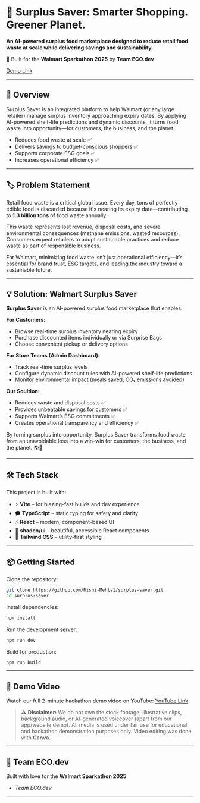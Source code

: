 # 🛒 Surplus Saver: Smarter Shopping. Greener Planet.

**An AI-powered surplus food marketplace designed to reduce retail food waste at scale while delivering savings and sustainability.**

🌿 Built for the **Walmart Sparkathon 2025** by **Team ECO.dev**

[Demo Link](https://surplus-teamz.netlify.app/)

---

## 🚀 Overview

Surplus Saver is an integrated platform to help Walmart (or any large retailer) manage surplus inventory approaching expiry dates. By applying AI-powered shelf-life predictions and dynamic discounts, it turns food waste into opportunity—for customers, the business, and the planet.

- Reduces food waste at scale ✅
- Delivers savings to budget-conscious shoppers ✅ 
- Supports corporate ESG goals ✅ 
- Increases operational efficiency ✅ 

---

## 🏷️ Problem Statement

Retail food waste is a critical global issue. Every day, tons of perfectly edible food is discarded because it's nearing its expiry date—contributing to **1.3 billion tons** of food waste annually.

This waste represents lost revenue, disposal costs, and severe environmental consequences (methane emissions, wasted resources). Consumers expect retailers to adopt sustainable practices and reduce waste as part of responsible business.

For Walmart, minimizing food waste isn’t just operational efficiency—it’s essential for brand trust, ESG targets, and leading the industry toward a sustainable future.

---

## 💡 Solution: Walmart Surplus Saver

**Surplus Saver** is an AI-powered surplus food marketplace that enables:

**For Customers:**

* Browse real-time surplus inventory nearing expiry
* Purchase discounted items individually or via Surprise Bags
* Choose convenient pickup or delivery options

**For Store Teams (Admin Dashboard):**

* Track real-time surplus levels
* Configure dynamic discount rules with AI-powered shelf-life predictions
* Monitor environmental impact (meals saved, CO₂ emissions avoided)

**Our Soultion:**
- Reduces waste and disposal costs ✅ 
- Provides unbeatable savings for customers ✅ 
- Supports Walmart’s ESG commitments ✅ 
- Creates operational transparency and efficiency ✅ 

By turning surplus into opportunity, Surplus Saver transforms food waste from an unavoidable loss into a win-win for customers, the business, and the planet. 🌎💚

---

## 🛠️ Tech Stack

This project is built with:

* ⚡ **Vite** – for blazing-fast builds and dev experience
* 🗭 **TypeScript** – static typing for safety and clarity
* ⚡️ **React** – modern, component-based UI
* 🎨 **shadcn/ui** – beautiful, accessible React components
* 💨 **Tailwind CSS** – utility-first styling

---

## 📦 Getting Started

Clone the repository:

```bash
git clone https://github.com/Rishi-Mehta1/surplus-saver.git
cd surplus-saver
```

Install dependencies:

```bash
npm install
```

Run the development server:

```bash
npm run dev
```

Build for production:

```bash
npm run build
```

---

## 📸 Demo Video

Watch our full 2-minute hackathon demo video on YouTube:
[YouTube Link](https://youtu.be/lAaPhR4oAT8)

> ⚠️ **Disclaimer:** We do not own the stock footage, illustrative clips, background audio, or AI-generated voiceover (apart from our app/website demo). All media is used under fair use for educational and hackathon demonstration purposes only. Video editing was done with **Canva**.

---

## 💖 Team ECO.dev

Built with love for the **Walmart Sparkathon 2025**

* *Team ECO.dev*

---

